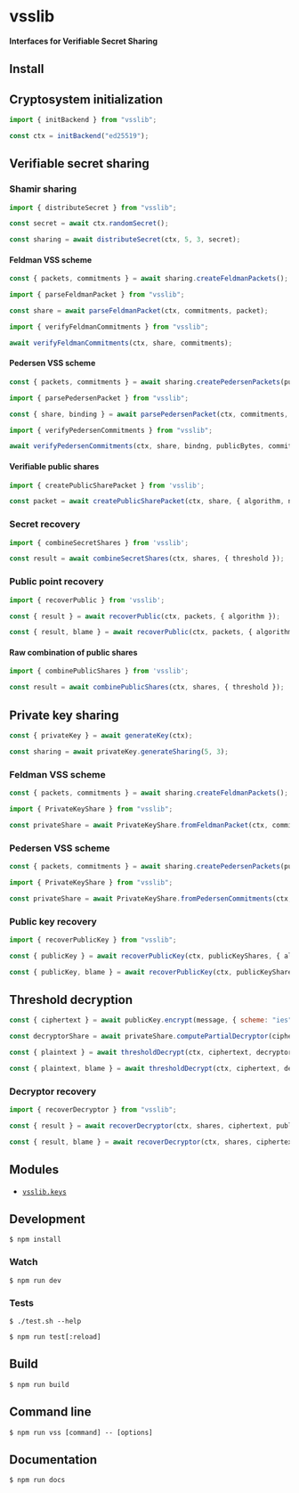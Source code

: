 # vsslib

**Interfaces for Verifiable Secret Sharing**

## Install

## Cryptosystem initialization

```js
import { initBackend } from "vsslib";

const ctx = initBackend("ed25519");
```

## Verifiable secret sharing

### Shamir sharing

```js
import { distributeSecret } from "vsslib";

const secret = await ctx.randomSecret();

const sharing = await distributeSecret(ctx, 5, 3, secret);
```

#### Feldman VSS scheme

```js
const { packets, commitments } = await sharing.createFeldmanPackets();
```

```js
import { parseFeldmanPacket } from "vsslib";

const share = await parseFeldmanPacket(ctx, commitments, packet);
```

```js
import { verifyFeldmanCommitments } from "vsslib";

await verifyFeldmanCommitments(ctx, share, commitments);
```

#### Pedersen VSS scheme

```js
const { packets, commitments } = await sharing.createPedersenPackets(publicBytes);
```

```js
import { parsePedersenPacket } from "vsslib";

const { share, binding } = await parsePedersenPacket(ctx, commitments, publicBytes, packet);
```

```js
import { verifyPedersenCommitments } from "vsslib";

await verifyPedersenCommitments(ctx, share, bindng, publicBytes, commitments);
```

#### Verifiable public shares

```js
import { createPublicSharePacket } from 'vsslib';

const packet = await createPublicSharePacket(ctx, share, { algorithm, nonce });
```

### Secret recovery

```js
import { combineSecretShares } from 'vsslib';
```

```js
const result = await combineSecretShares(ctx, shares, { threshold });
```

### Public point recovery


```js
import { recoverPublic } from 'vsslib';
```

```js
const { result } = await recoverPublic(ctx, packets, { algorithm });
```

```js
const { result, blame } = await recoverPublic(ctx, packets, { algorithm, errorOnInvalid: false});
```

#### Raw combination of public shares

```js
import { combinePublicShares } from 'vsslib';
```

```js
const result = await combinePublicShares(ctx, shares, { threshold });
```

## Private key sharing

```js
const { privateKey } = await generateKey(ctx);

const sharing = await privateKey.generateSharing(5, 3);
```

### Feldman VSS scheme

```js
const { packets, commitments } = await sharing.createFeldmanPackets();
```

```js
import { PrivateKeyShare } from "vsslib";

const privateShare = await PrivateKeyShare.fromFeldmanPacket(ctx, commitments, packet);
```

### Pedersen VSS scheme

```js
const { packets, commitments } = await sharing.createPedersenPackets(publicBytes);
```

```js
import { PrivateKeyShare } from "vsslib";

const privateShare = await PrivateKeyShare.fromPedersenCommitments(ctx, commitments, publicBytes, packet);
```

### Public key recovery

```js
import { recoverPublicKey } from "vsslib";
```

```js
const { publicKey } = await recoverPublicKey(ctx, publicKeyShares, { algorithm });
```

```js
const { publicKey, blame } = await recoverPublicKey(ctx, publicKeyShares, { algorithm, errorOnInvalid: false });
```

## Threshold decryption

```js
const { ciphertext } = await publicKey.encrypt(message, { scheme: "ies" });
```

```js
const decryptorShare = await privateShare.computePartialDecryptor(ciphertext);
```

```js
const { plaintext } = await thresholdDecrypt(ctx, ciphertext, decryptorShares, publicShares, { scheme });
```

```js
const { plaintext, blame } = await thresholdDecrypt(ctx, ciphertext, decryptorShares, publicShares, { scheme, errorOnInvalid: false });
```

### Decryptor recovery

```js
import { recoverDecryptor } from "vsslib";

const { result } = await recoverDecryptor(ctx, shares, ciphertext, publicShares);
```

```js
const { result, blame } = await recoverDecryptor(ctx, shares, ciphertext, publicShares, { errorOnInvalid: false });
```


## Modules

- [`vsslib.keys`](./src/keys)


## Development

```
$ npm install
```

### Watch

```
$ npm run dev
```

### Tests

```
$ ./test.sh --help
```

```
$ npm run test[:reload]
```

## Build

```
$ npm run build
```

## Command line

```
$ npm run vss [command] -- [options]
```

## Documentation

```
$ npm run docs
```
